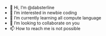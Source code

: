 - 👋 Hi, I’m @dabsterline
- 👀 I’m interested in newbie coding
- 🌱 I’m currently learning all compute language
- 💞️ I’m looking to collaborate on you
- 📫 How to reach me is not possible

<!---
dabsterline/dabsterline is a ✨ special ✨ repository because its `README.md` (this file) appears on your GitHub profile.
You can click the Preview link to take a look at your changes.
--->
